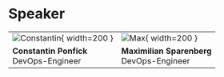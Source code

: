 # Speaker

|  |  |
| --- | --- |
|![Constantin](images/constantin.jpg){ width=200 } | ![Max](images/max.jpg){ width=200 } |
| **Constantin Ponfick**<br>DevOps-Engineer | **Maximilian Sparenberg**<br>DevOps-Engineer |


